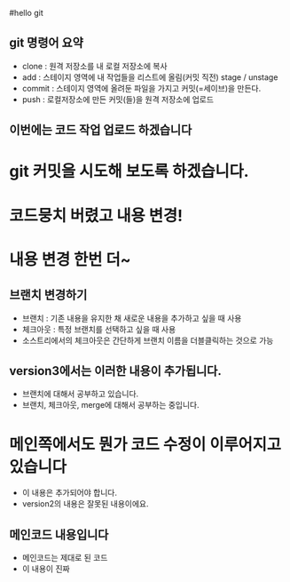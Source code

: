 #hello git

## git 명령어 요약

- clone : 원격 저장소를 내 로컬 저장소에 복사
- add : 스테이지 영역에 내 작업들을 리스트에 올림(커밋 직전) stage / unstage
- commit : 스테이지 영역에 올려둔 파일을 가지고 커밋(=세이브)을 만든다.
- push : 로컬저장소에 만든 커밋(들)을 원격 저장소에 업로드

## 이번에는 코드 작업 업로드 하겠습니다
# git 커밋을 시도해 보도록 하겠습니다.

# 코드뭉치 버렸고 내용 변경!
# 내용 변경 한번 더~


## 브랜치 변경하기

- 브랜치 : 기존 내용을 유지한 채 새로운 내용을 추가하고 싶을 때 사용
- 체크아웃 : 특정 브랜치를 선택하고 싶을 때 사용
- 소스트리에서의 체크아웃은 간단하게 브랜치 이름을 더블클릭하는 것으로 가능


## version3에서는 이러한 내용이 추가됩니다.
- 브랜치에 대해서 공부하고 있습니다.
- 브랜치, 체크아웃, merge에 대해서 공부하는 중입니다.

# 메인쪽에서도 뭔가 코드 수정이 이루어지고 있습니다
- 이 내용은 추가되어야 합니다.
- version2의 내용은 잘못된 내용이에요.

## 메인코드 내용입니다
- 메인코드는 제대로 된 코드
- 이 내용이 진짜
